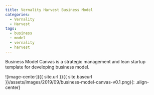 ```yaml
---
title: Vernality Harvest Business Model
categories: 
  - Vernality
  - Harvest
tags:
  - business
  - model
  - vernality
  - harvest
---
```


Business Model Canvas is a strategic management and lean startup template for developing business model. 

![image-center]({{ site.url }}{{ site.baseurl }}/assets/images/2019/09/business-model-canvas-v0.1.png){: .align-center} 